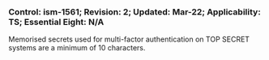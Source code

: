 ### Control: ism-1561; Revision: 2; Updated: Mar-22; Applicability: TS; Essential Eight: N/A
<p>Memorised secrets used for multi-factor authentication on TOP SECRET systems are a minimum of 10 characters.</p>